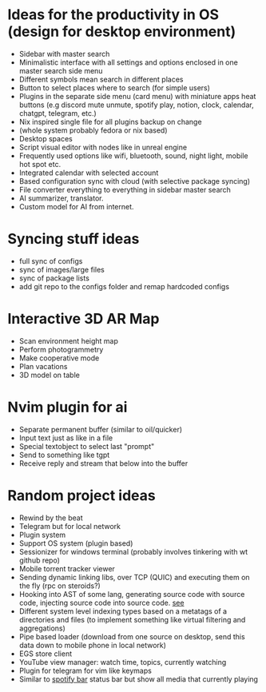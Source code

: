 # Ideas for the productivity in OS (design for desktop environment)

- Sidebar with master search
- Minimalistic interface with all settings and options enclosed in one master
  search side menu
- Different symbols mean search in different places
- Button to select places where to search (for simple users)
- Plugins in the separate side menu (card menu) with miniature apps heat
  buttons (e.g discord mute unmute, spotify play, notion, clock, calendar,
  chatgpt, telegram, etc.)
- Nix inspired single file for all plugins backup on change
- (whole system probably fedora or nix based)
- Desktop spaces
- Script visual editor with nodes like in unreal engine
- Frequently used options like wifi, bluetooth, sound, night light, mobile hot
  spot etc.
- Integrated calendar with selected account
- Based configuration sync with cloud (with selective package syncing)
- File converter everything to everything in sidebar master search
- AI summarizer, translator.
- Custom model for AI from internet.

# Syncing stuff ideas

- full sync of configs
- sync of images/large files
- sync of package lists
- add git repo to the configs folder and remap hardcoded configs

# Interactive 3D AR Map

- Scan environment height map
- Perform photogrammetry
- Make cooperative mode
- Plan vacations
- 3D model on table

# Nvim plugin for ai

- Separate permanent buffer (similar to oil/quicker)
- Input text just as like in a file
- Special textobject to select last "prompt"
- Send to something like tgpt
- Receive reply and stream that below into the buffer

# Random project ideas

- Rewind by the beat
- Telegram but for local network
- Plugin system
- Support OS system (plugin based)
- Sessionizer for windows terminal (probably involves tinkering with wt github
  repo)
- Mobile torrent tracker viewer
- Sending dynamic linking libs, over TCP (QUIC) and executing them on the fly
  (rpc on steroids?)
- Hooking into AST of some lang, generating source code with source code,
  injecting source code into source code.
  [see](https://www.youtube.com/watch?v=FFgvV0sA3kU)
- Different system level indexing types based on a metatags of a directories
  and files (to implement something like virtual filtering and aggregations)
- Pipe based loader (download from one source on desktop, send this data down
  to mobile phone in local network)
- EGS store client
- YouTube view manager: watch time, topics, currently watching
- Plugin for telegram for vim like keymaps
- Similar to [spotify bar](https://github.com/Debuggingss/SpotifyWidget) status bar but show all media that currently playing
